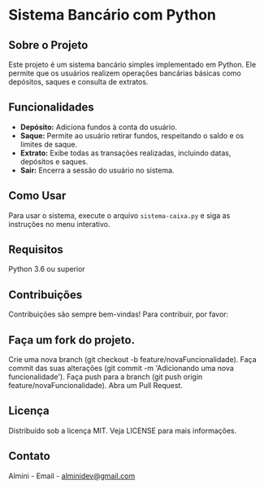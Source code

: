 # Sistema Bancário com Python

## Sobre o Projeto
Este projeto é um sistema bancário simples implementado em Python. Ele permite que os usuários realizem operações bancárias básicas como depósitos, saques e consulta de extratos.

## Funcionalidades
- **Depósito:** Adiciona fundos à conta do usuário.
- **Saque:** Permite ao usuário retirar fundos, respeitando o saldo e os limites de saque.
- **Extrato:** Exibe todas as transações realizadas, incluindo datas, depósitos e saques.
- **Sair:** Encerra a sessão do usuário no sistema.

## Como Usar
Para usar o sistema, execute o arquivo `sistema-caixa.py` e siga as instruções no menu interativo.

## Requisitos
Python 3.6 ou superior

## Contribuições
Contribuições são sempre bem-vindas! Para contribuir, por favor:

## Faça um fork do projeto.
Crie uma nova branch (git checkout -b feature/novaFuncionalidade).
Faça commit das suas alterações (git commit -m 'Adicionando uma nova funcionalidade').
Faça push para a branch (git push origin feature/novaFuncionalidade).
Abra um Pull Request.

## Licença
Distribuído sob a licença MIT. Veja LICENSE para mais informações.

## Contato
Almini - Email - alminidev@gmail.com 


